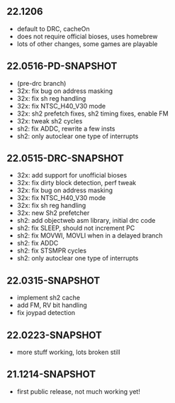 ## 22.1206
* default to DRC, cacheOn
* does not require official bioses, uses homebrew
* lots of other changes, some games are playable

## 22.0516-PD-SNAPSHOT
* (pre-drc branch)
* 32x: fix bug on address masking
* 32x: fix sh reg handling
* 32x: fix NTSC_H40_V30 mode
* 32x: sh2 prefetch fixes, sh2 timing fixes, enable FM
* 32x: tweak sh2 cycles
* sh2: fix ADDC, rewrite a few insts
* sh2: only autoclear one type of interrupts

## 22.0515-DRC-SNAPSHOT
* 32x: add support for unofficial bioses
* 32x: fix dirty block detection, perf tweak
* 32x: fix bug on address masking
* 32x: fix NTSC_H40_V30 mode
* 32x: fix sh reg handling
* 32x: new Sh2 prefetcher
* sh2: add objectweb asm library, initial drc code
* sh2: fix SLEEP, should not increment PC
* sh2: fix MOVWI, MOVLI when in a delayed branch
* sh2: fix ADDC
* sh2: fix STSMPR cycles
* sh2: only autoclear one type of interrupts

## 22.0315-SNAPSHOT
* implement sh2 cache
* add FM, RV bit handling
* fix joypad detection

## 22.0223-SNAPSHOT
* more stuff working, lots broken still

## 21.1214-SNAPSHOT
* first public release, not much working yet!